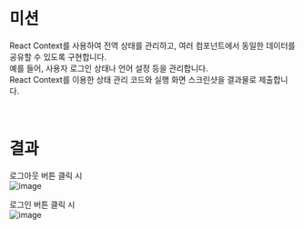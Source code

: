 # 미션
React Context를 사용하여 전역 상태를 관리하고, 여러 컴포넌트에서 동일한 데이터를 공유할 수 있도록 구현합니다.  
예를 들어, 사용자 로그인 상태나 언어 설정 등을 관리합니다.  
React Context를 이용한 상태 관리 코드와 실행 화면 스크린샷을 결과물로 제출합니다.

<br>

# 결과
로그아웃 버튼 클릭 시  
![image](https://github.com/user-attachments/assets/a947f0c5-fd96-4fc4-a5a6-65e00ccc032e)  

로그인 버튼 클릭 시  
![image](https://github.com/user-attachments/assets/ef05fb15-9fc2-4bc1-aa15-3c1292ebbe43)
